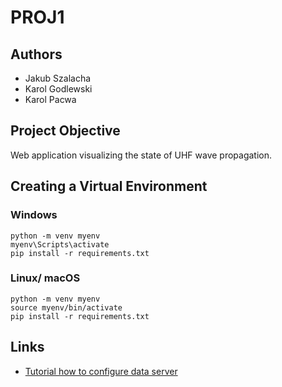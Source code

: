 # PROJ1
## Authors
- Jakub Szalacha
- Karol Godlewski
- Karol Pacwa

## Project Objective
Web application visualizing the state of UHF wave propagation.

## Creating a Virtual Environment
### Windows
```
python -m venv myenv
myenv\Scripts\activate
pip install -r requirements.txt
```
### Linux/ macOS
```
python -m venv myenv
source myenv/bin/activate
pip install -r requirements.txt
```

## Links
- [Tutorial how to configure data server](https://fancy-rule-a93.notion.site/Notatki-z-pracy-13d078cd02fd80b98952f74842635686?pvs=4)